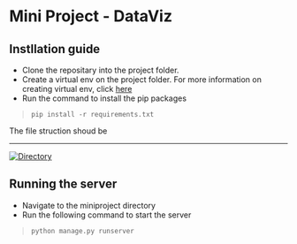 # Mini Project - DataViz

## Instllation guide
* Clone the repositary into the project folder.
* Create a virtual env on the project folder. For more information on creating virtual env, click [here](https://realpython.com/python-virtual-environments-a-primer/#:~:text=Remove%20ads-,What%20Is%20a%20Virtual%20Environment%3F,dependencies%20every%20other%20project%20has.)
* Run the command to install the pip packages
 >```pip install -r requirements.txt```

The file struction shoud be
***
[![Directory](https://i.postimg.cc/sDfV8xzD/Screenshot-2021-05-13-101842.png)](https://postimg.cc/ThSM5RhZ)

## Running the server

* Navigate to the miniproject directory
* Run the following command to start the server
>```python manage.py runserver```
